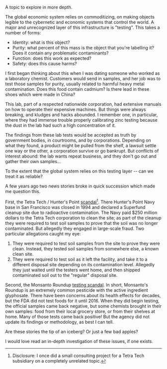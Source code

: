 A topic to explore in more depth.

The global economic system relies on commoditizing, on making objects legible to the cybernetic and economic systems that control the world. A major and unrecognized layer of this infrastructure is "testing". This takes a number of forms:
* Identity: what is this object?
* Purity: what percent of this mass is the object that you're labelling it? Does it contain any problematic contaminants?
* Function: does this work as expected?
* Safety: does this cause harms?

I first began thinking about this when I was dating someone who worked as a laboratory chemist. Customers would send in samples, and her job was to test those samples for purity, usually related to harmful heavy metal contamination. Does this food contain cadmium? Is there lead in these shoes which were made in China?

This lab, part of a respected nationwide corporation, had extensive manuals on how to operate their expensive machines. But things were always breaking, and kludges and hacks abounded. I remember one, in particular, where they had immense trouble properly calibrating zinc testing because the dust in the lab had such a high concentration of it.

The findings from these lab tests would be accepted as truth by government bodies, in courtrooms, and by corporations. Depending on what they found, a product might be pulled from the shelf, a lawsuit settle one way or the other, a corporation survive or go bankrupt. But conflicts of interest abound: the lab wants repeat business, and they don't go out and gather their own samples...

To the extent that the global system relies on this testing layer -- can we treat it as reliable?

A few years ago two news stories broke in quick succession which made me question this.

First, the Tetra Tech / Hunter's Point [scandal](https://www.sfchronicle.com/bayarea/article/U-S-sues-Tetra-Tech-over-Hunters-Point-shipyard-13536013.php)[^tetra-tech-disclosure]. There Hunter's Point Navy base in San Francisco was closed in 1994 and declared a Superfund cleanup site due to radioactive contamination. The Navy paid $250 million dollars to the Tetra Tech corporation to clean the site; as part of the cleanup they were required to test soil samples to prove that the soil was no longer contaminated. But allegedly they engaged in large-scale fraud. Two particular allegations caught my eye:
1. They were required to test soil samples from the site to prove they were clean. Instead, they tested soil samples from somewhere else, a known clean site.
1. They were required to test soil as it left the facility, and take it to a different disposal site depending on its contamination level. Allegedly they just waited until the testers went home, and then shipped contaminated soil out to the "regular" disposal site.

[^tetra-tech-disclosure]: Disclosure: I once did a small consulting project for a Tetra Tech subsidiary on a completely unrelated topic.

Second, the Monsanto Roundup [testing scandal](https://modernfarmer.com/2018/05/emails-show-fda-chemists-have-been-quietly-finding-glyphosate-in-food/). In short, Monsanto's Roundup is an extremely common pesticide with the active ingredient glyphosate. There have been concerns about its health effects for decades, but the FDA did not test foods for it until 2016. When they did begin testing, the official samples came back negative, but some chemists brought in their own samples: food from their local grocery store, or from their shelves at home. Many of those tests came back positive! But the agency did not update its findings or methodology, as best I can tell.

Are these stories the tip of an iceberg? Or just a few bad apples?

I would love read an in-depth investigation of these issues, if one exists.

